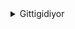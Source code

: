<details style="margin: 1rem;"><summary style="cursor: pointer;">Gittigidiyor</summary>
Some text goes in here<details style="margin: 1rem;"><summary style="cursor: pointer;">Gittigidiyor</summary>
Some text goes in here</details></details>
